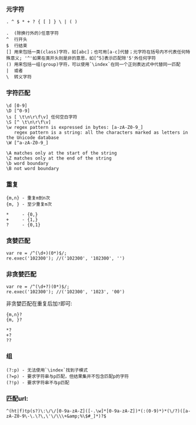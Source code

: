 ### 元字符

    . ^ $ * + ? { [ ] } \ | ( )

    .  (除换行外的)任意字符
    ^  行开头
    $  行结束
    [] 用来包括一类(class)字符，如[abc]；也可用[a-c]代替；元字符在括号内不代表任何特殊意义; '^'如果在类开头则是非的意思，如[^5]表示匹配除'5'外任何字符
    () 用来包括一组(group)字符，可以使用`\index`在同一个正则表达式中代替同一匹配
    |  或者
    \  转义字符

### 字符匹配

    \d [0-9]
    \D [^0-9]
    \s [ \t\n\r\f\v] 任何空白字符
    \S [^ \t\n\r\f\v]
    \w regex pattern is expressed in bytes: [a-zA-Z0-9_]
       regex pattern is a string: all the characters marked as letters in the Unicode database
    \W [^a-zA-Z0-9_]

    \A matches only at the start of the string
    \Z matches only at the end of the string
    \b word boundary
    \B not word boundary

### 重复

    {m,n} - 重复m到n次
    {m, } - 至少重复m次

    *     - {0,}
    +     - {1,}
    ?     - {0,1}

### 贪婪匹配

    var re = /^(\d+)(0*)$/;
    re.exec('102300'); //('102300', '102300', '')

### 非贪婪匹配

    var re = /^(\d+?)(0*)$/;
    re.exec('102300'); //('102300', '1023', '00')

非贪婪匹配在重复后加`?`即可:

    {m,n}?
    {m, }?

    *?
    +?
    ??

### 组

    (?:p) - 无法使用`\index`找到子模式
    (?=p) - 要求字符串与p匹配，但结果集并不包含匹配p的字符
    (?!p) - 要求字符串不与p匹配

### 匹配url:

    ^(ht|f)tp(s?)\:\/\/[0-9a-zA-Z]([-.\w]*[0-9a-zA-Z])*(:(0-9)*)*(\/?)([a-zA-Z0-9\-\.\?\,\'\/\\\+&amp;%\$#_]*)?$
